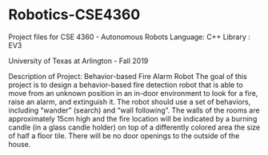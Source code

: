 # Robotics-CSE4360

Project files for CSE 4360 - Autonomous Robots
Language: C++
Library : EV3 

University of Texas at Arlington - Fall 2019

Description of Project:
Behavior-based Fire Alarm Robot
The goal of this project is to design a behavior-based fire detection robot that is able to move from
an unknown position in an in-door environment to look for a fire, raise an alarm, and extinguish
it. The robot should use a set of behaviors, including “wander” (search) and “wall following”.
The walls of the rooms are approximately 15cm high and the fire location will be indicated by a
burning candle (in a glass candle holder) on top of a differently colored area the size of half a floor
tile. There will be no door openings to the outside of the house.